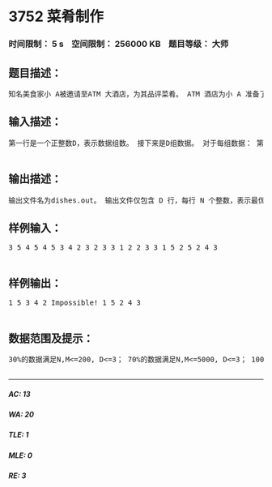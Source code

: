 # 3752 菜肴制作   
### 时间限制： 5 s&nbsp;&nbsp;&nbsp;&nbsp;空间限制： 256000 KB&nbsp;&nbsp;&nbsp;&nbsp;题目等级： 大师  
## 题目描述：  

<pre>
知名美食家小 A被邀请至ATM 大酒店，为其品评菜肴。 ATM 酒店为小 A 准备了 N 道菜肴，酒店按照为菜肴预估的质量从高到低给予1到N的顺序编号，预估质量最高的菜肴编号为1。由于菜肴之间口味搭配的问题，某些菜肴必须在另一些菜肴之前制作，具体的，一共有 M 条形如“i 号菜肴‘必须’先于 j 号菜肴制作”的限制，我们将这样的限制简写为<i,j>。现在，酒店希望能求出一个最优的菜肴的制作顺序，使得小 A能尽量先吃到质量高的菜肴：也就是说，(1)在满足所有限制的前提下，1 号菜肴“尽量”优先制作；(2)在满足所有限制，1号菜肴“尽量”优先制作的前提下，2号菜肴“尽量”优先制作；(3)在满足所有限制，1号和2号菜肴“尽量”优先的前提下，3号菜肴“尽量”优先制作；(4)在满足所有限制，1 号和 2 号和 3 号菜肴“尽量”优先的前提下，4 号菜肴“尽量”优先制作；(5)以此类推。 例1：共4 道菜肴，两条限制<3,1>、<4,1>，那么制作顺序是 3,4,1,2。例2：共5道菜肴，两条限制<5,2>、 <4,3>，那么制作顺序是 1,5,2,4,3。例1里，首先考虑 1，因为有限制<3,1>和<4,1>，所以只有制作完 3 和 4 后才能制作 1，而根据(3)，3 号又应“尽量”比 4 号优先，所以当前可确定前三道菜的制作顺序是 3,4,1；接下来考虑2，确定最终的制作顺序是 3,4,1,2。例 2里，首先制作 1是不违背限制的；接下来考虑 2 时有<5,2>的限制，所以接下来先制作 5 再制作 2；接下来考虑 3 时有<4,3>的限制，所以接下来先制作 4再制作 3，从而最终的顺序是 1,5,2,4,3。 现在你需要求出这个最优的菜肴制作顺序。无解输出“Impossible!” （不含引号，首字母大写，其余字母小写） 
</pre>
  
  
## 输入描述：  

<pre>
第一行是一个正整数D，表示数据组数。 接下来是D组数据。 对于每组数据： 第一行两个用空格分开的正整数N和M，分别表示菜肴数目和制作顺序限制的条目数。 接下来M行，每行两个正整数x,y，表示“x号菜肴必须先于y号菜肴制作”的限制。（注意：M条限制中可能存在完全相同的限制）   

</pre>
  
  
## 输出描述：  

<pre>
输出文件名为dishes.out。 输出文件仅包含 D 行，每行 N 个整数，表示最优的菜肴制作顺序，或者”Impossible!”表示无解（不含引号）。 
</pre>
  
  
## 样例输入：  

<pre>
3 5 4 5 4 5 3 4 2 3 2 3 3 1 2 2 3 3 1 5 2 5 2 4 3   

</pre>
  
  
## 样例输出：  

<pre>
1 5 3 4 2 Impossible! 1 5 2 4 3   

</pre>
  
  
## 数据范围及提示：  

<pre>
30%的数据满足N,M<=200, D<=3； 70%的数据满足N,M<=5000, D<=3； 100%的数据满足N,M<=100000,D<=3。   

</pre>
  
  
***  

##### AC: 13  
##### WA: 20  
##### TLE: 1  
##### MLE: 0  
##### RE: 3  
